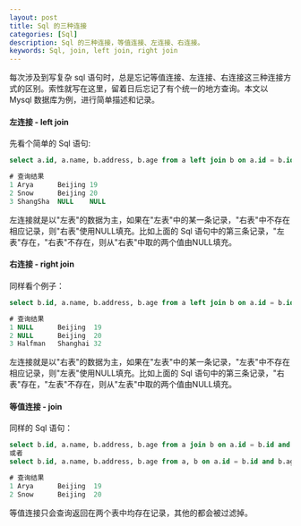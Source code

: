```yaml
---
layout: post
title: Sql 的三种连接
categories: [Sql]
description: Sql 的三种连接，等值连接、左连接、右连接。
keywords: Sql, join, left join, right join
---
```


每次涉及到写复杂 sql 语句时，总是忘记等值连接、左连接、右连接这三种连接方式的区别。索性就写在这里，留着日后忘记了有个统一的地方查询。本文以 Mysql 数据库为例，进行简单描述和记录。

#### 左连接 - left join

先看个简单的 Sql 语句:
```sql
select a.id, a.name, b.address, b.age from a left join b on a.id = b.id and b.age > 18;

# 查询结果
1 Arya      Beijing 19
2 Snow      Beijing 20
3 ShangSha  NULL    NULL
```

左连接就是以"左表"的数据为主，如果在"左表"中的某一条记录，"右表"中不存在相应记录，则"右表"使用NULL填充。比如上面的 Sql 语句中的第三条记录，"左表"存在，"右表"不存在，则从"右表"中取的两个值由NULL填充。

#### 右连接 - right join

同样看个例子：
```sql
select b.id, a.name, b.address, b.age from a left join b on a.id = b.id and b.age > 18;

# 查询结果
1 NULL      Beijing  19 
2 NULL      Beijing  20
3 Halfman   Shanghai 32
```

左连接就是以"右表"的数据为主，如果在"左表"中的某一条记录，"左表"中不存在相应记录，则"左表"使用NULL填充。比如上面的 Sql 语句中的第三条记录，"右表"存在，"左表"不存在，则从"左表"中取的两个值由NULL填充。

#### 等值连接 - join

同样的 Sql 语句：
```sql
select b.id, a.name, b.address, b.age from a join b on a.id = b.id and b.age > 18;
或者
select b.id, a.name, b.address, b.age from a, b on a.id = b.id and b.age > 18;

# 查询结果
1 Arya      Beijing  19
2 Snow      Beijing  20
```

等值连接只会查询返回在两个表中均存在记录，其他的都会被过滤掉。
